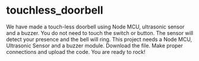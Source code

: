 # touchless_doorbell
We have made a touch-less doorbell using Node MCU, ultrasonic sensor and a buzzer. You do not need to touch the switch or button. The sensor will detect your presence and the bell will ring.
This project needs a Node MCU, Ultrasonic Sensor and a buzzer module.
Download the file. Make proper connections and upload the code. You are ready to rock!
